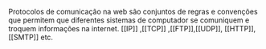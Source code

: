 Protocolos de comunicação na web são conjuntos de regras e convenções que permitem que diferentes sistemas de computador se comuniquem e troquem informações na internet.
[[IP]] ,[[TCP]] ,[[FTP]],[[UDP]], [[HTTP]], [[SMTP]] etc.



